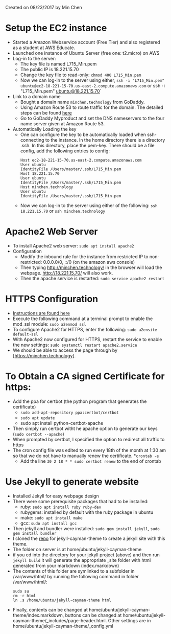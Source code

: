 Created on 08/23/2017 by Min Chen

# Setup the EC2 instance
- Started a Amazon Webservice account (Free Tier) and also registered as a student at AWS Educate. 
- Launched one instance of Ubuntu Server (free one: t2.micro) on AWS
- Log-in to the server:
    - The key file is named L715_Min.pem
    - The public IP is 18.221.15.70
    - Change the key file to read-only: `chmod 400 L715_Min.pem`
    - Now we can log-in to the server using either, `ssh -i "L715_Min.pem" ubuntu@ec2-18-221-15-70.us-east-2.compute.amazonaws.com` or ssh -i "L715_Min.pem" ubuntu@18.221.15.70`
- Link to a domain name
    - Bought a domain name `minchen.technology` from GoDaddy.
    - Using Amazon Route 53 to route traffic for the domain. The detailed steps can be found [here](http://docs.aws.amazon.com/Route53/latest/DeveloperGuide/routing-to-ec2-instance.html)
    - Go to GoDaddy Myproduct and set the DNS nameservers to the four name server given at Amazon Route 53.
- Automatically Loading the key
    - One can configure the key to be automatically loaded when ssh-connecting to the instance. In the home directory there is a directory .ssh. In this directory, place the pem-key. There should be a file config, add the following entries to config:
        ```
        Host ec2-18-221-15-70.us-east-2.compute.amazonaws.com
        User ubuntu
        IdentityFile /Users/master/.ssh/L715_Min.pem
        Host 18.221.15.70
        User ubuntu
        IdentityFile /Users/master/.ssh/L715_Min.pem
        Host minchen.technology
        User ubuntu
        IdentityFile /Users/master/.ssh/L715_Min.pem
        ```
    - Now we can log-in to the server using either of the following: `ssh 18.221.15.70` or `ssh minchen.technology`

# Apache2 Web Server
- To install Apache2 web server: `sudo apt install apache2`
- Configuration
 	- Modify the inbound rule for the instance from restricted IP to non-restricted: 0.0.0.0/0, ::/0 (on the amazon aws console)
    - Then typing http://minchen.technology/ in the browser will load the webpage. http://18.221.15.70/ will also work.
    - Then the apache service is restarted: `sudo service apache2 restart`
    
# HTTPS Configuration 
- [Instructions are found here](https://help.ubuntu.com/lts/serverguide/httpd.html)
- Execute the following command at a terminal prompt to enable the mod_ssl module: `sudo a2enmod ssl`
- To configure Apache2 for HTTPS, enter the following: `sudo a2ensite default-ssl`
- With Apache2 now configured for HTTPS, restart the service to enable the new settings: `sudo systemctl restart apache2.service`
- We should be able to access the page through by [https://minchen.technology].

# To Obtain a CA signed Certificate for https:
- Add the ppa for certbot (the python program that generates the certificate)
    * `sudo add-apt-repository ppa:certbot/certbot`
    * `sudo apt update`
    * sudo apt install python-certbot-apache
- Then simply run certbot witht he apache option to generate our keys (`sudo certbot --apache`)
- When prompted by certbot, I specified the option to redirect all traffic to https
- The cron config file was edited to run every 18th of the month at 1:30 am so that we do not have to manually renew the certificate.
    *`crontab -e`
    * Add the line `30 2 18 * * sudo certbot renew` to the end of crontab

# Use Jekyll to generate website
- Installed Jekyll for easy webpage design 
- There were some prerequisite packages that had to be installed:
    * ruby: `sudo apt install ruby ruby-dev`
    * rubygems: installed by default with the ruby package in ubuntu
    * make: `sudo apt install make`
    * gcc: `sudo apt install gcc`
- Then jekyll and bundler were installed: `sudo gem install jekyll`, `sudo gem install bundler`
- I cloned the [repo](https://github.com/pietromenna/jekyll-cayman-theme) for jekyll-cayman-theme to create a jekyll site with this theme.
- The folder on server is at home/ubuntu/jekyll-cayman-theme
- if you cd into the directory for your jekyll project (above) and then run `jekyll build` it will generate the appropriate \_site folder with html generated from your markdown (index.markdown)
- The contents of this folder are symlinked to a subfolder in /var/www/html/ by running the following command in folder /var/www/html/: 
    ```
    sudo su
    rm -r html
    ln .s /home/ubuntu/jekyll-cayman-theme html
    ```
- Finally, contents can be changed at home/ubuntu/jekyll-cayman-theme/index.markdown, buttons can be changed at home/ubuntu/jekyll-cayman-theme/\_includes/page-header.html. Other settings are in home/ubuntu/jekyll-cayman-theme/\_config.yml